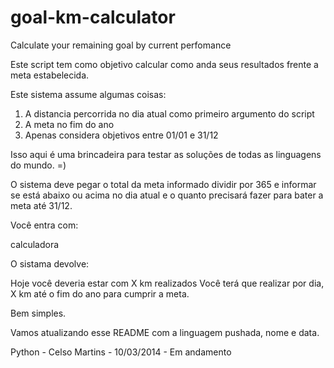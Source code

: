 goal-km-calculator
==================

Calculate your remaining goal by current perfomance

Este script tem como objetivo calcular como anda seus resultados
frente a meta estabelecida.

Este sistema assume algumas coisas:
1. A distancia percorrida no dia atual como primeiro argumento do script
2. A meta no fim do ano
3. Apenas considera objetivos entre 01/01 e 31/12

Isso aqui é uma brincadeira para testar as soluções de todas as linguagens do mundo. =)

O sistema deve pegar o total da meta informado dividir por 365 e informar se está abaixo
ou acima no dia atual e o quanto precisará fazer para bater a meta até 31/12.

Você entra com:

calculadora <meta> <realizado>

O sistama devolve:

Hoje você deveria estar com X km realizados
Você terá que realizar por dia, X km até o fim do ano para cumprir a meta.

Bem simples.

Vamos atualizando esse README com a linguagem pushada, nome e data.

Python - Celso Martins - 10/03/2014 - Em andamento
